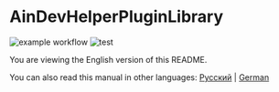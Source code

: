 # AinDevHelperPluginLibrary

![example workflow](https://github.com/github/docs/actions/workflows/main.yml/badge.svg)
![test](https://github.com/AllineedRu/AinDevHelperPluginLibrary/blob/master/.github/workflows/dotnet.yml/badge.svg?branch=master)

You are viewing the English version of this README.

You can also read this manual in other languages: [Русский](README-ru.md) | [German](README-de.md)